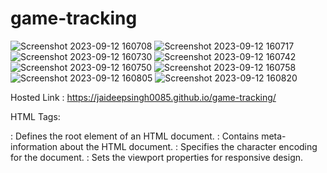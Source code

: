 # game-tracking
![Screenshot 2023-09-12 160708](https://github.com/jaideepsingh0085/game-tracking/assets/128147644/7d581499-4e8b-4056-8129-4cf984e2914b)
![Screenshot 2023-09-12 160717](https://github.com/jaideepsingh0085/game-tracking/assets/128147644/c48de23e-dc13-4cbf-8100-37adf992b905)
![Screenshot 2023-09-12 160730](https://github.com/jaideepsingh0085/game-tracking/assets/128147644/e6f9f4f7-2eb1-4f6b-9c10-967333a192ed)
![Screenshot 2023-09-12 160742](https://github.com/jaideepsingh0085/game-tracking/assets/128147644/68554df8-ef5f-4eb1-94ff-4b0e55f0ad04)
![Screenshot 2023-09-12 160750](https://github.com/jaideepsingh0085/game-tracking/assets/128147644/f060a022-4f53-4f96-977f-dcd98259f8ff)
![Screenshot 2023-09-12 160758](https://github.com/jaideepsingh0085/game-tracking/assets/128147644/3dc2bde2-9ded-46a8-ad26-4f66657326c7)
![Screenshot 2023-09-12 160805](https://github.com/jaideepsingh0085/game-tracking/assets/128147644/18744483-b3fe-407b-9667-404f3cca27cd)
![Screenshot 2023-09-12 160820](https://github.com/jaideepsingh0085/game-tracking/assets/128147644/c4ca74de-3007-42a2-b557-7b446c911cfb)

Hosted Link : https://jaideepsingh0085.github.io/game-tracking/

HTML Tags:
<html>: Defines the root element of an HTML document.
<head>: Contains meta-information about the HTML document.
<meta charset="UTF-8">: Specifies the character encoding for the document.
<meta name="viewport" content="width=device-width, initial-scale=1.0">: Sets the viewport properties for responsive design.
<title>: Defines the title of the web page.
<link>: Links an external resource, such as a CSS file, to the HTML document.
<body>: Contains the visible content of the web page.
<div>: A generic container for grouping and styling elements.
  
HTML Attributes:
src: Specifies the source URL for an image or other external resource.
height and width: Set the height and width of an element.
xmlns: Defines the XML namespace for an SVG image.
viewBox: Specifies the coordinate system and dimensions of an SVG image.
class: Assigns a CSS class to an element for styling.
id: Provides a unique identifier for an element.
xmlns: Defines the XML namespace for an SVG image.
d: Defines the shape and path of an SVG element.
href: Specifies the URL to link to in an anchor (<a>) element.

CSS :
@import url('...');: Imports an external CSS file into the current stylesheet.
*: Targets all elements on the page.
margin: Sets the margin around elements.
box-sizing: Defines how an element's total width and height are calculated.
font-family: Specifies the preferred font for text.
opacity: Adjusts the transparency of an element.
background-color: Sets the background color of an element.
height: Defines the height of an element.
width: Defines the width of an element.
margin: Sets the margin of an element.
display: Specifies how an element is displayed in the layout.
flex-direction: Defines the direction of flex items in a flex container.
justify-content: Aligns flex items along the main axis.
align-items: Aligns flex items along the cross axis.
border-radius: Rounds the corners of an element.
filter: Applies visual effects like blur to an element.
overflow: Specifies how content should be handled when it overflows its container.
color: Sets the text color.
font-size: Defines the size of the font.
font-weight: Sets the thickness of the font characters.
fill: Sets the fill color for SVG graphics.
margin-bottom: Defines the bottom margin of an element.
background: Sets the background of an element with a gradient.
padding-left: Defines the left padding of an element.
margin-auto: Centers an element horizontally.
margin-left: Defines the left margin of an element.
margin-top: Defines the top margin of an element.
border-radius: Rounds the corners of an element.
box-shadow: Adds a shadow effect to an element.
padding: Sets the padding around an element.
object-fit: Specifies how an image should be resized to fit its container.
